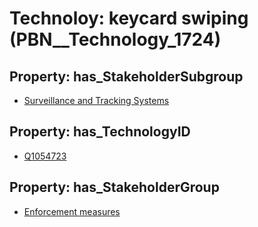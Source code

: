 # Technoloy: __keycard swiping__ (PBN__Technology_1724)

## Property: has_StakeholderSubgroup

* [Surveillance and Tracking Systems](PBN__TechSubgroup_21)

## Property: has_TechnologyID

* [Q1054723](Q1054723)

## Property: has_StakeholderGroup

* [Enforcement measures](PBN__TechGroup_7)

